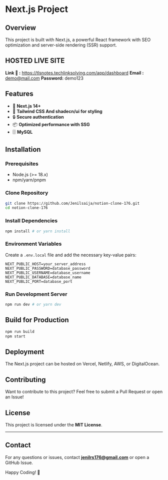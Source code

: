 # Next.js Project

## Overview
This project is built with Next.js, a powerful React framework with SEO optimization and server-side rendering (SSR) support.

## HOSTED LIVE SITE
**Link 🔗 :** https://tlsnotes.techlinksolving.com/app/dashboard
**Email :** demo@mail.com
**Password:** demo123

## Features
- 🚀 **Next.js 14+**
- 🎨 **Tailwind CSS And shadecn/ui for styling**
- 🔒 **Secure authentication**
- 📦 **Optimized performance with SSG**
- 🗄 **MySQL**

## Installation

### Prerequisites
- Node.js (>= 18.x)
- npm/yarn/pnpm

### Clone Repository
```sh
git clone https://github.com/Jenilsaija/notion-clone-176.git
cd notion-clone-176
```

### Install Dependencies
```sh
npm install # or yarn install
```

### Environment Variables
Create a `.env.local` file and add the necessary key-value pairs:
```
NEXT_PUBLIC_HOST=your_server_address
NEXT_PUBLIC_PASSWORD=database_password
NEXT_PUBLIC_USERNAME=database_username
NEXT_PUBLIC_DATABASE=database_name
NEXT_PUBLIC_PORT=database_port
```

### Run Development Server
```sh
npm run dev # or yarn dev
```

## Build for Production
```sh
npm run build
npm start
```

## Deployment
The Next.js project can be hosted on Vercel, Netlify, AWS, or DigitalOcean.

## Contributing
Want to contribute to this project? Feel free to submit a Pull Request or open an Issue!

## License
This project is licensed under the **MIT License**.

---
## Contact
For any questions or issues, contact **jenilrs176@gmail.com** or open a GitHub Issue.

Happy Coding! 🎉